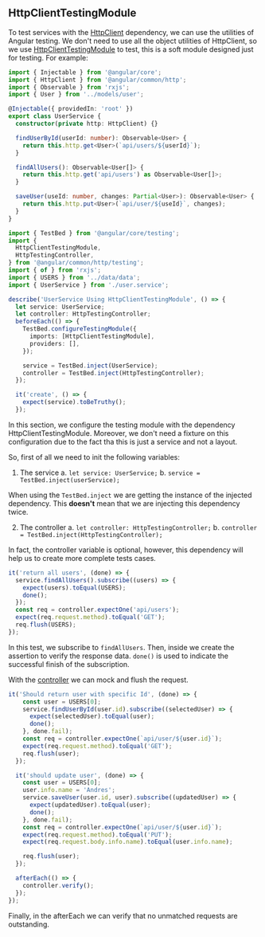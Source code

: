 
## HttpClientTestingModule
To test services with the [HttpClient](https://angular.io/api/common/http/HttpClient) dependency, we can use the utilities of Angular testing. We don't need to use all the object utilities of HttpClient, so we use [HttpClientTestingModule](https://angular.io/api/common/http/testing/HttpClientTestingModule#description) to test, this is a soft module designed just for testing. For example:
```ts
import { Injectable } from '@angular/core';
import { HttpClient } from '@angular/common/http';
import { Observable } from 'rxjs';
import { User } from '../models/user';

@Injectable({ providedIn: 'root' })
export class UserService {
  constructor(private http: HttpClient) {}

  findUserById(userId: number): Observable<User> {
    return this.http.get<User>(`api/users/${userId}`);
  }

  findAllUsers(): Observable<User[]> {
    return this.http.get('api/users') as Observable<User[]>;
  }

  saveUser(useId: number, changes: Partial<User>): Observable<User> {
    return this.http.put<User>(`api/user/${useId}`, changes);
  }
}
```

```ts
import { TestBed } from '@angular/core/testing';
import {
  HttpClientTestingModule,
  HttpTestingController,
} from '@angular/common/http/testing';
import { of } from 'rxjs';
import { USERS } from '../data/data';
import { UserService } from './user.service';

describe('UserService Using HttpClientTestingModule', () => {
  let service: UserService;
  let controller: HttpTestingController;
  beforeEach(() => {
    TestBed.configureTestingModule({
      imports: [HttpClientTestingModule],
      providers: [],
    });

    service = TestBed.inject(UserService);
    controller = TestBed.inject(HttpTestingController);
  });

  it('create', () => {
    expect(service).toBeTruthy();
  });
```
In this section, we configure the testing module with the dependency HttpClientTestingModule.
Moreover, we don't need a fixture on this configuration due to the fact tha this is just a service 
and not a layout.

So, first of all we need to init the following variables:

1. The service
   a. `let service: UserService;`
   b. `service = TestBed.inject(userService);`

When using the `TestBed.inject` we are getting the instance of the injected dependency. This **doesn't** mean that
we are injecting this dependency twice. 

2. The controller
   a. `let controller: HttpTestingController;`
   b. `controller = TestBed.inject(HttpTestingController);`

In fact, the controller variable is optional, however, this dependency will help us to create more complete
tests cases.


```ts
it('return all users', (done) => {
  service.findAllUsers().subscribe((users) => {
    expect(users).toEqual(USERS);
    done();
  });
  const req = controller.expectOne('api/users');
  expect(req.request.method).toEqual('GET');
  req.flush(USERS);
});
```
In this test, we subscribe to ```findAllUsers```. Then, inside we create the assertion to verify the response data. ```done()``` is used to indicate the successful finish of the subscription.

With the [controller](https://angular.io/api/common/http/testing/HttpTestingController) we can mock and flush the request.


```ts
it('Should return user with specific Id', (done) => {
    const user = USERS[0];
    service.findUserById(user.id).subscribe((selectedUser) => {
      expect(selectedUser).toEqual(user);
      done();
    }, done.fail);
    const req = controller.expectOne(`api/user/${user.id}`);
    expect(req.request.method).toEqual('GET');
    req.flush(user);
  });

  it('should update user', (done) => {
    const user = USERS[0];
    user.info.name = 'Andres';
    service.saveUser(user.id, user).subscribe((updatedUser) => {
      expect(updatedUser).toEqual(user);
      done();
    }, done.fail);
    const req = controller.expectOne(`api/user/${user.id}`);
    expect(req.request.method).toEqual('PUT');
    expect(req.request.body.info.name).toEqual(user.info.name);

    req.flush(user);
  });

  afterEach(() => {
    controller.verify();
  });
});
```
Finally, in the afterEach we can verify that no unmatched requests are outstanding.
